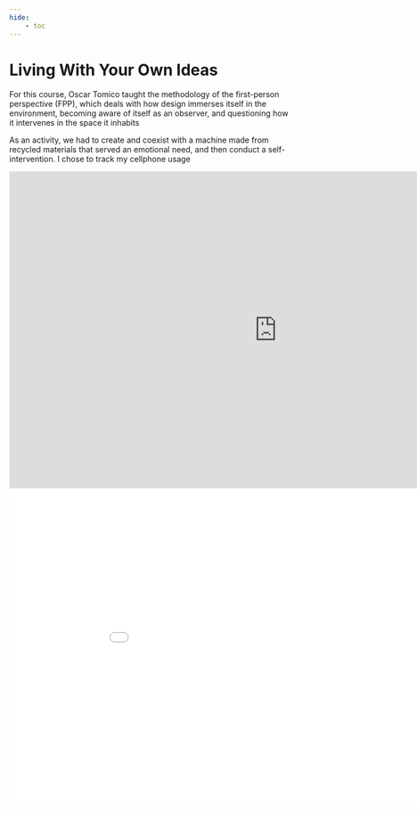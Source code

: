 ```yaml
---
hide:
    - toc
---
```


# Living With Your Own Ideas

For this course, Oscar Tomico taught the methodology of the first-person perspective (FPP), which deals with how design immerses itself in the environment, becoming aware of itself as an observer, and questioning how it intervenes in the space it inhabits

As an activity, we had to create and coexist with a machine made from recycled materials that served an emotional need, and then conduct a self-intervention. I chose to track my cellphone usage

<iframe src="https://docs.google.com/presentation/d/e/2PACX-1vSUtBbdU6IH0xDR1T0C-FHg21v5QiJcn3wrAQT8_IsDMdShxlcbaNHHSlmwrML1M7WQK4XNtvj3Ye-w/embed?start=false&loop=false&delayms=3000" frameborder="0" width="960" height="569" allowfullscreen="true" mozallowfullscreen="true" webkitallowfullscreen="true"></iframe>


<iframe src="../../files/Reflexions.pdf" frameborder="0" width="960" height="569" allowfullscreen="true" mozallowfullscreen="true" webkitallowfullscreen="true"></iframe>
